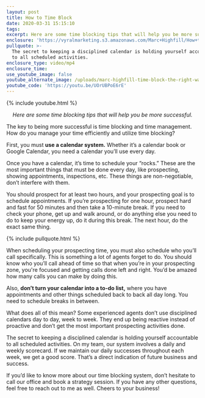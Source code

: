 ```yaml
---
layout: post
title: How to Time Block
date: 2020-03-31 15:15:10
tags:
excerpt: Here are some time blocking tips that will help you be more successful.
enclosure: 'https://vyralmarketing.s3.amazonaws.com/Marc+Highfill/How+to+Time+Block.mp4'
pullquote: >-
  The secret to keeping a disciplined calendar is holding yourself accountable
  to all scheduled activities.
enclosure_type: video/mp4
enclosure_time:
use_youtube_image: false
youtube_alternate_image: /uploads/marc-highfill-time-block-the-right-way-with-these-tips-yt.jpg
youtube_code: 'https://youtu.be/UOrUBPoE6rE'
---
```


{% include youtube.html %}

<p style="text-align: center;"><em>Here are some time blocking tips that will help you be more successful.</em></p>

The key to being more successful is time blocking and time management. How do you manage your time efficiently and utilize time blocking?

First, you must **use a calendar system.** Whether it’s a calendar book or Google Calendar, you need a calendar you’ll use every day.&nbsp;

Once you have a calendar, it’s time to schedule your “rocks.” These are the most important things that must be done every day, like prospecting, showing appointments, inspections, etc. These things are non-negotiable, don’t interfere with them.&nbsp;

You should prospect for at least two hours, and your prospecting goal is to schedule appointments. If you’re prospecting for one hour, prospect hard and fast for 50 minutes and then take a 10-minute break. If you need to check your phone, get up and walk around, or do anything else you need to do to keep your energy up, do it during this break. The next hour, do the exact same thing.&nbsp;

{% include pullquote.html %}

When scheduling your prospecting time, you must also schedule who you’ll call specifically. This is something a lot of agents forget to do. You should know who you’ll call ahead of time so that when you’re in your prospecting zone, you're focused and getting calls done left and right. You’d be amazed how many calls you can make by doing this.&nbsp;

Also, **don’t turn your calendar into a to-do list,** where you have appointments and other things scheduled back to back all day long. You need to schedule breaks in between.&nbsp;

What does all of this mean? Some experienced agents don’t use disciplined calendars day to day, week to week. They end up being reactive instead of proactive and don’t get the most important prospecting activities done.&nbsp;

The secret to keeping a disciplined calendar is holding yourself accountable to all scheduled activities. On my team, our system involves a daily and weekly scorecard. If we maintain our daily successes throughout each week, we get a good score. That’s a direct indication of future business and success.

If you’d like to know more about our time blocking system, don’t hesitate to call our office and book a strategy session. If you have any other questions, feel free to reach out to me as well. Cheers to your business\!
